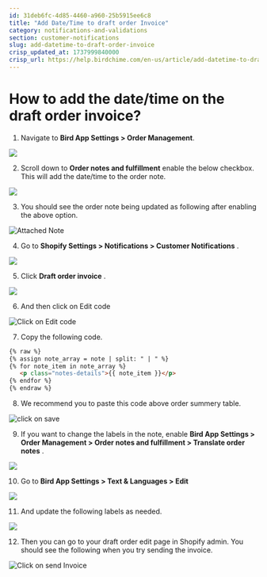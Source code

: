 ```yaml
---
id: 31deb6fc-4d85-4460-a960-25b5915ee6c8
title: "Add Date/Time to draft order Invoice"
category: notifications-and-validations
section: customer-notifications
slug: add-datetime-to-draft-order-invoice
crisp_updated_at: 1737999840000
crisp_url: https://help.birdchime.com/en-us/article/add-datetime-to-draft-order-invoice-pmdpbi/
---
```


# How to add the date/time on the draft order invoice?

1. Navigate to **Bird App Settings > Order Management**.

![](https://storage.crisp.chat/users/helpdesk/website/ca826b447482b000/screenshot-2025-01-05-at-11441_1gz7zgy.png)

2. Scroll down to **Order notes and fulfillment** enable the below checkbox. This will add the date/time to the order note.

![](https://storage.crisp.chat/users/helpdesk/website/ca826b447482b000/screenshot-2025-01-05-at-12012_16buo4o.png)

3. You should see the order note being updated as following after enabling the above option.

![Attached Note](https://storage.crisp.chat/users/helpdesk/website/ca826b447482b000/screenshot-2023-06-27-at-51724_17806r2.png)

4. Go to **Shopify Settings > Notifications > Customer Notifications** .

![](https://storage.crisp.chat/users/helpdesk/website/ca826b447482b000/screenshot-2025-01-05-at-12233_97x97x.png)

5. Click **Draft order invoice** .

![](https://storage.crisp.chat/users/helpdesk/website/ca826b447482b000/screenshot-2025-01-05-at-12819_enoi0u.png)

6. And then click on Edit code

![Click on Edit code](https://storage.crisp.chat/users/helpdesk/website/ca826b447482b000/screenshot-2023-06-27-at-53745_1mpqqog.png)

7. Copy the following code.

```html
{% raw %}
{% assign note_array = note | split: " | " %}
{% for note_item in note_array %}
   <p class="notes-details">{{ note_item }}</p>
{% endfor %}
{% endraw %}
```

8. We recommend you to paste this code above order summery table.

![click on save](https://storage.crisp.chat/users/helpdesk/website/ca826b447482b000/screenshot-2023-06-27-at-53835_izqcsq.png)

9. If you want to change the labels in the note, enable **Bird App Settings > Order Management > Order notes and fulfillment > Translate order notes** .

![](https://storage.crisp.chat/users/helpdesk/website/ca826b447482b000/screenshot-2025-01-05-at-13205_jd9si1.png)

10. Go to **Bird App Settings > Text & Languages > Edit**

![](https://storage.crisp.chat/users/helpdesk/website/ca826b447482b000/screenshot-2025-01-05-at-13526_13li13b.png)

11. And update the following labels as needed.

![](https://storage.crisp.chat/users/helpdesk/website/ca826b447482b000/screenshot-2025-01-05-at-13741_1ib1c8e.png)

12. Then you can go to your draft order edit page in Shopify admin. You should see the following when you try sending the invoice.

![Click on send Invoice](https://storage.crisp.chat/users/helpdesk/website/ca826b447482b000/screenshot-2023-06-28-at-83853_14gw6vz.png)
